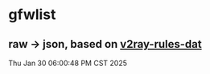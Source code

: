 # gfwlist
## raw -> json, based on [v2ray-rules-dat](https://github.com/Loyalsoldier/v2ray-rules-dat)
Thu Jan 30 06:00:48 PM CST 2025

